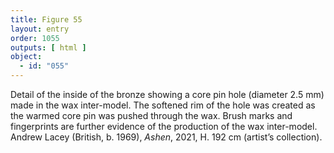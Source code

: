 ```yaml
---
title: Figure 55
layout: entry
order: 1055
outputs: [ html ]
object:
  - id: "055"
---
```


Detail of the inside of the bronze showing a core pin hole (diameter 2.5 mm) made in the wax inter-model. The softened rim of the hole was created as the warmed core pin was pushed through the wax. Brush marks and fingerprints are further evidence of the production of the wax inter-model. Andrew Lacey (British, b. 1969), *Ashen*, 2021, H. 192 cm (artist’s collection).
